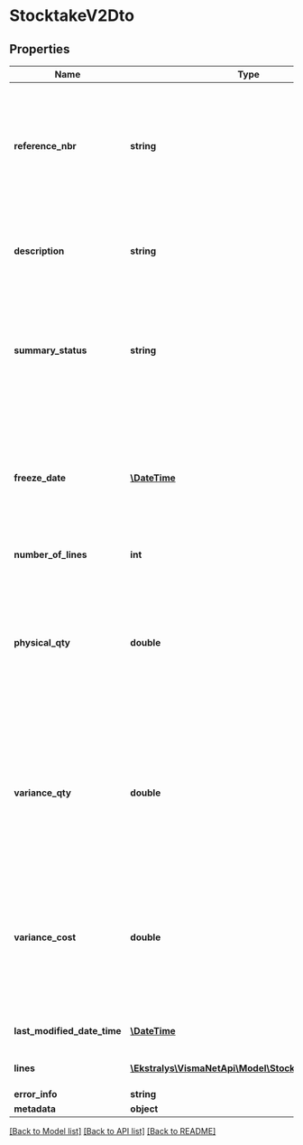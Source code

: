 # StocktakeV2Dto

## Properties
Name | Type | Description | Notes
------------ | ------------- | ------------- | -------------
**reference_nbr** | **string** | The top part &amp;gt; Ref. no. &amp;gt; The reference number of the stocktaking document to be reviewed. | [optional] 
**description** | **string** | The top part &amp;gt; Description &amp;gt; The description of the stocktaking. | [optional] 
**summary_status** | **string** | The top part &amp;gt; Status &amp;gt; An info field that shows the current status of this stocktaking document. | [optional] 
**freeze_date** | [**\DateTime**](\DateTime.md) | The top part &amp;gt; Freeze date &amp;gt; An info field that shows the date when the stocktaking document was created. | [optional] 
**number_of_lines** | **int** |  | [optional] 
**physical_qty** | **double** | The top part &amp;gt; Total physical qty. &amp;gt; An info field showing the total actual quantity of all stock items listed in the document. | [optional] 
**variance_qty** | **double** | The top part &amp;gt; Total variance qty. &amp;gt; An info field showing the total variance quantity for the document. | [optional] 
**variance_cost** | **double** | The top part &amp;gt; Total variance cost &amp;gt; An info field showing the total variance cost for all stock items listed in the document. | [optional] 
**last_modified_date_time** | [**\DateTime**](\DateTime.md) | System generated information. | [optional] 
**lines** | [**\Ekstralys\VismaNetApi\Model\StocktakeLineV2Dto[]**](StocktakeLineV2Dto.md) | Stocktaking details tab &amp;gt; | [optional] 
**error_info** | **string** |  | [optional] 
**metadata** | **object** |  | [optional] 

[[Back to Model list]](../README.md#documentation-for-models) [[Back to API list]](../README.md#documentation-for-api-endpoints) [[Back to README]](../README.md)


